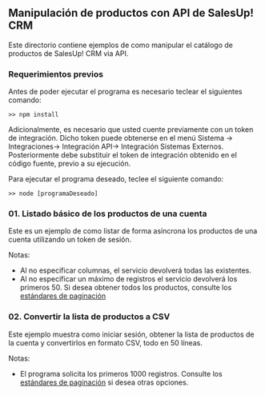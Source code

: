 ## Manipulación de productos con API de SalesUp! CRM

Este directorio contiene ejemplos de como manipular el catálogo de productos de SalesUp! CRM via API.

### Requerimientos previos

Antes de poder ejecutar el programa es necesario teclear el siguientes comando:

```
>> npm install
```

Adicionalmente, es necesario que usted cuente previamente con un token de integración. Dicho token puede obtenerse en el menú Sistema -> Integraciones-> Integración API-> Integración Sistemas Externos. Posteriormente debe substituir el token de integración obtenido en el código fuente, previo a su ejecución.

Para ejecutar el programa deseado, teclee el siguiente comando:

```
>> node [programaDeseado]
```

### 01. Listado básico de los productos de una cuenta


  Este es un ejemplo de como listar de forma asíncrona los productos de una cuenta utilizando un token de sesión. 

  Notas: 
  - Al no especificar columnas, el servicio devolverá todas las existentes.
  - Al no especificar un máximo de registros el servicio devolverá los primeros 50. Si desea obtener todos los productos, consulte los [estándares de paginación](https://desarrollo.salesup.com/induccion/estandares.html)


### 02. Convertir la lista de productos a CSV

Este ejemplo muestra como iniciar sesión, obtener la lista de productos de la cuenta y convertirlos en formato CSV, todo en 50 líneas.

Notas:

- El programa solicita los primeros 1000 registros. Consulte los [estándares de paginación](https://desarrollo.salesup.com/induccion/estandares.html) si desea otras opciones.




  
